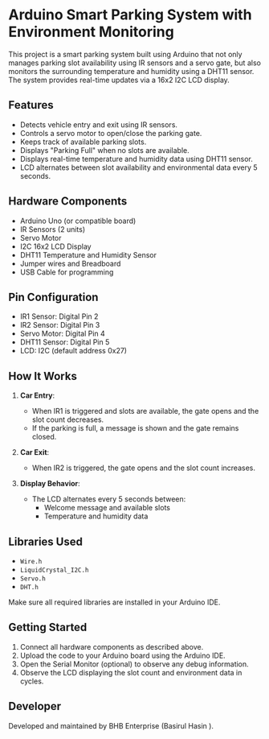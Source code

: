 # Arduino Smart Parking System with Environment Monitoring

This project is a smart parking system built using Arduino that not only manages parking slot availability using IR sensors and a servo gate, but also monitors the surrounding temperature and humidity using a DHT11 sensor. The system provides real-time updates via a 16x2 I2C LCD display.

## Features

- Detects vehicle entry and exit using IR sensors.
- Controls a servo motor to open/close the parking gate.
- Keeps track of available parking slots.
- Displays "Parking Full" when no slots are available.
- Displays real-time temperature and humidity data using DHT11 sensor.
- LCD alternates between slot availability and environmental data every 5 seconds.

## Hardware Components

- Arduino Uno (or compatible board)
- IR Sensors (2 units)
- Servo Motor
- I2C 16x2 LCD Display
- DHT11 Temperature and Humidity Sensor
- Jumper wires and Breadboard
- USB Cable for programming

## Pin Configuration

- IR1 Sensor: Digital Pin 2
- IR2 Sensor: Digital Pin 3
- Servo Motor: Digital Pin 4
- DHT11 Sensor: Digital Pin 5
- LCD: I2C (default address 0x27)

## How It Works

1. **Car Entry**:
   - When IR1 is triggered and slots are available, the gate opens and the slot count decreases.
   - If the parking is full, a message is shown and the gate remains closed.

2. **Car Exit**:
   - When IR2 is triggered, the gate opens and the slot count increases.

3. **Display Behavior**:
   - The LCD alternates every 5 seconds between:
     - Welcome message and available slots
     - Temperature and humidity data

## Libraries Used

- `Wire.h`
- `LiquidCrystal_I2C.h`
- `Servo.h`
- `DHT.h`

Make sure all required libraries are installed in your Arduino IDE.

## Getting Started

1. Connect all hardware components as described above.
2. Upload the code to your Arduino board using the Arduino IDE.
3. Open the Serial Monitor (optional) to observe any debug information.
4. Observe the LCD displaying the slot count and environment data in cycles.

## Developer
Developed and maintained by BHB Enterprise (Basirul Hasin ).
